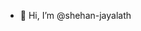 - 👋 Hi, I’m @shehan-jayalath


<!---
shehan-jayalath/shehan-jayalath is a ✨ special ✨ repository because its `README.md` (this file) appears on your GitHub profile.
You can click the Preview link to take a look at your changes.
--->
